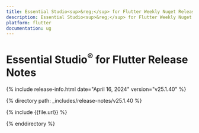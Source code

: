 ```yaml
---
title: Essential Studio<sup>&reg;</sup> for Flutter Weekly Nuget Release Release Notes  
description: Essential Studio<sup>&reg;</sup> for Flutter Weekly Nuget Release Release Notes  
platform: flutter
documentation: ug
---
```


# Essential Studio<sup>&reg;</sup> for Flutter Release Notes  

{% include release-info.html date="April 16, 2024" version="v25.1.40" %} 

{% directory path: _includes/release-notes/v25.1.40 %}

{% include {{file.url}} %}

{% enddirectory %}